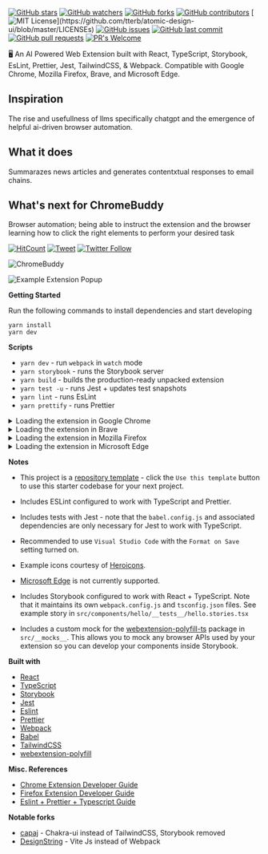 [![GitHub stars](https://img.shields.io/github/stars/aeksco/react-typescript-web-extension-starter.svg?style=social&label=Stars&style=plastic)]()
[![GitHub watchers](https://img.shields.io/github/watchers/aeksco/react-typescript-web-extension-starter.svg?style=social&label=Watch&style=plastic)]()
[![GitHub forks](https://img.shields.io/github/forks/aeksco/react-typescript-web-extension-starter.svg?style=social&label=Fork&style=plastic)]()
[![GitHub contributors](https://img.shields.io/github/contributors/aeksco/react-typescript-web-extension-starter.svg)](https://github.com/aeksco/react-typescript-web-extension-starter/graphs/contributors)
[![MIT License](https://img.shields.io/apm/l/atomic-design-ui.svg?)](https://github.com/tterb/atomic-design-ui/blob/master/LICENSEs)
[![GitHub issues](https://img.shields.io/github/issues/aeksco/react-typescript-web-extension-starter.svg)](https://github.com/aeksco/react-typescript-web-extension-starter/issues)
[![GitHub last commit](https://img.shields.io/github/last-commit/aeksco/react-typescript-web-extension-starter.svg)](https://github.com/aeksco/react-typescript-web-extension-starter/commits/master)
[![GitHub pull requests](https://img.shields.io/github/issues-pr/aeksco/react-typescript-web-extension-starter.svg?style=flat)]()
[![PR's Welcome](https://img.shields.io/badge/PRs-welcome-brightgreen.svg?style=flat)](http://makeapullrequest.com)

:desktop_computer: An AI Powered Web Extension built with React, TypeScript, Storybook, EsLint, Prettier, Jest, TailwindCSS, &amp; Webpack. Compatible with Google Chrome, Mozilla Firefox, Brave, and Microsoft Edge.

## Inspiration
The rise and usefullness of llms specifically chatgpt and the emergence of helpful  ai-driven browser automation. 
## What it does
Summarazes news articles and generates contentxtual responses to email chains.
## What's next for ChromeBuddy
Browser automation; being able to instruct the extension and the browser learning how to click the right elements to perform your desired task

[![HitCount](http://hits.dwyl.com/aeksco/react-typescript-web-extension-starter.svg)](http://hits.dwyl.com/aeksco/react-typescript-web-extension-starter)
[![Tweet](https://img.shields.io/twitter/url/https/github.com/aeksco/react-typescript-web-extension-starter.svg?style=social)](https://twitter.com/intent/tweet?text=https://github.com/aeksco/react-typescript-web-extension-starter)
[![Twitter Follow](https://img.shields.io/twitter/follow/aeksco.svg?style=social)](https://twitter.com/aeksco)

![ChromeBuddy](https://i.imgur.com/wjIiRSv.png)



![Example Extension Popup](https://i.imgur.com/UvOOWlv.png "Example Extension Popup")

**Getting Started**

Run the following commands to install dependencies and start developing

```
yarn install
yarn dev
```

**Scripts**

-   `yarn dev` - run `webpack` in `watch` mode
-   `yarn storybook` - runs the Storybook server
-   `yarn build` - builds the production-ready unpacked extension
-   `yarn test -u` - runs Jest + updates test snapshots
-   `yarn lint` - runs EsLint
-   `yarn prettify` - runs Prettier

<details>
  <summary>Loading the extension in Google Chrome</summary>

In [Google Chrome](https://www.google.com/chrome/), open up [chrome://extensions](chrome://extensions) in a new tab. Make sure the `Developer Mode` checkbox in the upper-right corner is turned on. Click `Load unpacked` and select the `dist` directory in this repository - your extension should now be loaded.

![Installed Extension in Google Chrome](https://i.imgur.com/Y2dQFte.png "Installed Extension in Google Chrome")

</details>

<details>
  <summary>Loading the extension in Brave</summary>

In [Brave](https://brave.com/), open up [brave://extensions](brave://extensions) in a new tab. Make sure the `Developer Mode` checkbox in the upper-right corner is turned on. Click `Load unpacked` and select the `dist` directory in this repository - your extension should now be loaded.

![Installed Extension in Brave](https://i.imgur.com/rKsbtcO.png "Installed Extension in Brave")

</details>

<details>
  <summary>Loading the extension in Mozilla Firefox</summary>

In [Mozilla Firefox](https://www.mozilla.org/en-US/firefox/new/), open up the [about:debugging](about:debugging) page in a new tab. Click the `This Firefox` link in the sidebar. One the `This Firefox` page, click the `Load Temporary Add-on...` button and select the `manfiest.json` from the `dist` directory in this repository - your extension should now be loaded.

![Installed Extension in Mozilla Firefox](https://i.imgur.com/FKfTw4B.png "Installed Extension in Mozilla Firefox")

</details>

<details>
  <summary>Loading the extension in Microsoft Edge</summary>

In [Microsoft Edge](https://www.microsoft.com/en-us/edge), open up [edge://extensions](edge://extensions) in a new tab. Make sure the `Developer Mode` checkbox in the lower-left corner is turned on. Click `Load unpacked` and select the `dist` directory in this repository - your extension should now be loaded.

![Installed Extension in Microsoft Edge](https://i.imgur.com/ykesx0g.png "Installed Extension in Microsoft Edge")

</details>

**Notes**

-   This project is a [repository template](https://github.blog/2019-06-06-generate-new-repositories-with-repository-templates/) - click the `Use this template` button to use this starter codebase for your next project.

-   Includes ESLint configured to work with TypeScript and Prettier.

-   Includes tests with Jest - note that the `babel.config.js` and associated dependencies are only necessary for Jest to work with TypeScript.

-   Recommended to use `Visual Studio Code` with the `Format on Save` setting turned on.

-   Example icons courtesy of [Heroicons](https://heroicons.com/).

-   [Microsoft Edge](https://www.microsoft.com/en-us/edge) is not currently supported.

-   Includes Storybook configured to work with React + TypeScript. Note that it maintains its own `webpack.config.js` and `tsconfig.json` files. See example story in `src/components/hello/__tests__/hello.stories.tsx`

-   Includes a custom mock for the [webextension-polyfill-ts](https://github.com/Lusito/webextension-polyfill-ts) package in `src/__mocks__`. This allows you to mock any browser APIs used by your extension so you can develop your components inside Storybook.

**Built with**

-   [React](https://reactjs.org)
-   [TypeScript](https://www.typescriptlang.org/)
-   [Storybook](https://storybook.js.org/)
-   [Jest](https://jestjs.io)
-   [Eslint](https://eslint.org/)
-   [Prettier](https://prettier.io/)
-   [Webpack](https://webpack.js.org/)
-   [Babel](https://babeljs.io/)
-   [TailwindCSS](https://tailwindcss.com/)
-   [webextension-polyfill](https://github.com/mozilla/webextension-polyfill)

**Misc. References**

-   [Chrome Extension Developer Guide](https://developer.chrome.com/extensions/devguide)
-   [Firefox Extension Developer Guide](https://developer.mozilla.org/en-US/docs/Mozilla/Add-ons/WebExtensions/Your_first_WebExtension)
-   [Eslint + Prettier + Typescript Guide](https://dev.to/robertcoopercode/using-eslint-and-prettier-in-a-typescript-project-53jb)

**Notable forks**

-   [capaj](https://github.com/capaj/react-typescript-web-extension-starter) - Chakra-ui instead of TailwindCSS, Storybook removed
-   [DesignString](https://github.com/DesignString/react-typescript-web-extension-starter) - Vite Js instead of Webpack
